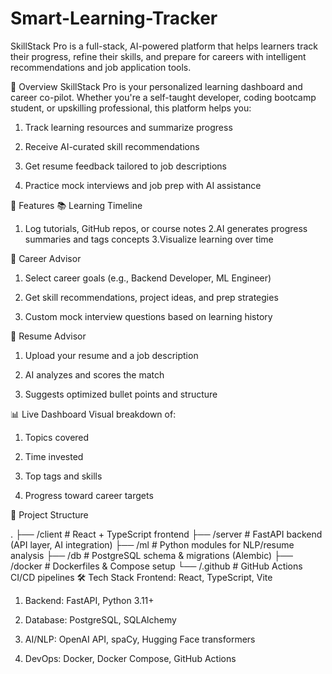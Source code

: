 # Smart-Learning-Tracker
SkillStack Pro is a full-stack, AI-powered platform that helps learners track their progress, refine their skills, and prepare for careers with intelligent recommendations and job application tools.

🚀 Overview
SkillStack Pro is your personalized learning dashboard and career co-pilot. Whether you're a self-taught developer, coding bootcamp student, or upskilling professional, this platform helps you:

1. Track learning resources and summarize progress

2. Receive AI-curated skill recommendations

3. Get resume feedback tailored to job descriptions

4. Practice mock interviews and job prep with AI assistance

🔧 Features
📚 Learning Timeline
1. Log tutorials, GitHub repos, or course notes
2.AI generates progress summaries and tags concepts
3.Visualize learning over time

🧠 Career Advisor
1. Select career goals (e.g., Backend Developer, ML Engineer)

2. Get skill recommendations, project ideas, and prep strategies

3. Custom mock interview questions based on learning history

📄 Resume Advisor
1. Upload your resume and a job description

2. AI analyzes and scores the match

3. Suggests optimized bullet points and structure

📊 Live Dashboard
Visual breakdown of:

1. Topics covered

2. Time invested

3. Top tags and skills

4. Progress toward career targets

📁 Project Structure

.
├── /client       # React + TypeScript frontend
├── /server       # FastAPI backend (API layer, AI integration)
├── /ml           # Python modules for NLP/resume analysis
├── /db           # PostgreSQL schema & migrations (Alembic)
├── /docker       # Dockerfiles & Compose setup
└── /.github      # GitHub Actions CI/CD pipelines
🛠️ Tech Stack
Frontend: React, TypeScript, Vite

1. Backend: FastAPI, Python 3.11+

2. Database: PostgreSQL, SQLAlchemy

3. AI/NLP: OpenAI API, spaCy, Hugging Face transformers

4. DevOps: Docker, Docker Compose, GitHub Actions







